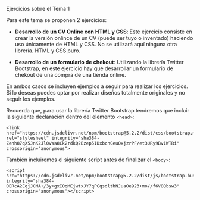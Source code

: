 Ejercicios sobre el Tema 1

Para este tema se proponen 2 ejercicios:
- **Desarrollo de un CV Online con HTML y CSS**: Este ejercicio consiste en crear la versión onlince de un CV (puede ser tuyo o inventado) haciendo uso únicamente de HTML y CSS. No se utilizará aquí ninguna otra librería. HTML y CSS puro.

- **Desarrollo de un formulario de chekout**: Utilizando la librería Twitter Bootstrap, en este ejercicio hay que desarrollar un formulario de chekout de una compra de una tienda online.

En ambos casos se incluyen ejemplos a seguir para realizar los ejercicios. Si lo deseas puedes optar por realizar diseños totalmente originales y no seguir los ejemplos.

Recuerda que, para usar la librería Twitter Bootstrap tendremos que incluir la siguiente declaración dentro del elemento ``<head>``:
```
<link href="https://cdn.jsdelivr.net/npm/bootstrap@5.2.2/dist/css/bootstrap.min.css" rel="stylesheet" integrity="sha384-Zenh87qX5JnK2Jl0vWa8Ck2rdkQ2Bzep5IDxbcnCeuOxjzrPF/et3URy9Bv1WTRi" crossorigin="anonymous">
```
También incluiremos el siguiente script antes de finalizar el ``<body>``:
```
<script src="https://cdn.jsdelivr.net/npm/bootstrap@5.2.2/dist/js/bootstrap.bundle.min.js" integrity="sha384-OERcA2EqjJCMA+/3y+gxIOqMEjwtxJY7qPCqsdltbNJuaOe923+mo//f6V8Qbsw3" crossorigin="anonymous"></script>
```
